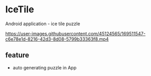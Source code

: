 # IceTile

Android application - ice tile puzzle


https://user-images.githubusercontent.com/45124565/169511547-c6e78e1d-8216-42d3-8d08-5799b33363f8.mp4


## feature
- auto generating puzzle in App
